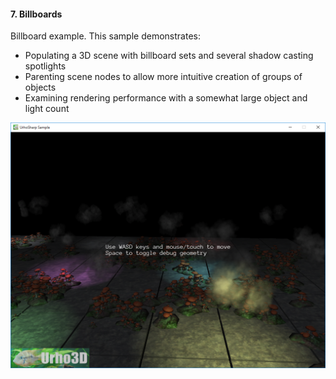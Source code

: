 #### 7. Billboards

Billboard example.
This sample demonstrates:
- Populating a 3D scene with billboard sets and several shadow casting spotlights
- Parenting scene nodes to allow more intuitive creation of groups of objects
- Examining rendering performance with a somewhat large object and light count

![Screenshot](Screenshot.png)